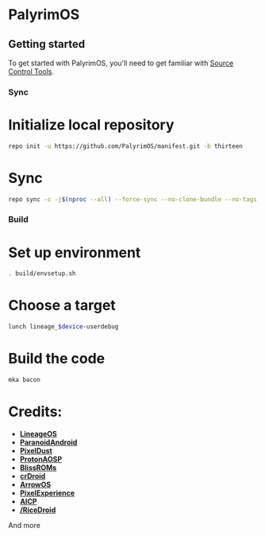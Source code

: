 PalyrimOS
===========

Getting started
---------------

To get started with PalyrimOS, you'll need to get familiar with [Source Control Tools](https://source.android.com/setup/develop).

### Sync ###


# Initialize local repository
```bash
repo init -u https://github.com/PalyrimOS/manifest.git -b thirteen
```

# Sync
```bash
repo sync -c -j$(nproc --all) --force-sync --no-clone-bundle --no-tags
```

### Build ###


# Set up environment
```bash
. build/envsetup.sh
```

# Choose a target
```bash
lunch lineage_$device-userdebug
```

# Build the code
```bash
mka bacon
```



# Credits:

 * [**LineageOS**](https://github.com/LineageOS)
 * [**ParanoidAndroid**](https://github.com/AOSPA)
 * [**PixelDust**](https://github.com/PixelDust-Twelve)
 * [**ProtonAOSP**](https://github.com/ProtonAOSP)
 * [**BlissROMs**](https://github.com/BlissRoms)
 * [**crDroid**](https://github.com/crdroidandroid)
 * [**ArrowOS**](https://github.com/ArrowOS)
 * [**PixelExperience**](https://github.com/PixelExperience)
 * [**AICP**](https://github.com/AICP)
 * [**/RiceDroid**](https://github.com/RiceDroid)

And more
